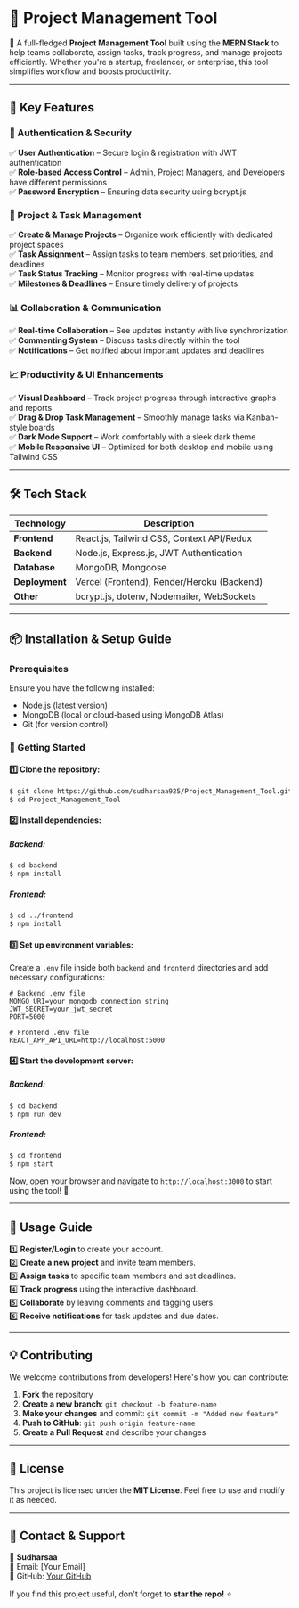 # 📌 Project Management Tool

🚀 A full-fledged **Project Management Tool** built using the **MERN Stack** to help teams collaborate, assign tasks, track progress, and manage projects efficiently. Whether you're a startup, freelancer, or enterprise, this tool simplifies workflow and boosts productivity.

---

## 🎯 Key Features

### 🔑 Authentication & Security
✅ **User Authentication** – Secure login & registration with JWT authentication  
✅ **Role-based Access Control** – Admin, Project Managers, and Developers have different permissions  
✅ **Password Encryption** – Ensuring data security using bcrypt.js  

### 📂 Project & Task Management
✅ **Create & Manage Projects** – Organize work efficiently with dedicated project spaces  
✅ **Task Assignment** – Assign tasks to team members, set priorities, and deadlines  
✅ **Task Status Tracking** – Monitor progress with real-time updates  
✅ **Milestones & Deadlines** – Ensure timely delivery of projects  

### 📊 Collaboration & Communication
✅ **Real-time Collaboration** – See updates instantly with live synchronization  
✅ **Commenting System** – Discuss tasks directly within the tool  
✅ **Notifications** – Get notified about important updates and deadlines  

### 📈 Productivity & UI Enhancements
✅ **Visual Dashboard** – Track project progress through interactive graphs and reports  
✅ **Drag & Drop Task Management** – Smoothly manage tasks via Kanban-style boards  
✅ **Dark Mode Support** – Work comfortably with a sleek dark theme  
✅ **Mobile Responsive UI** – Optimized for both desktop and mobile using Tailwind CSS  

---

## 🛠️ Tech Stack

| **Technology**  | **Description** |
|----------------|----------------|
| **Frontend**  | React.js, Tailwind CSS, Context API/Redux |
| **Backend**  | Node.js, Express.js, JWT Authentication |
| **Database**  | MongoDB, Mongoose |
| **Deployment**  | Vercel (Frontend), Render/Heroku (Backend) |
| **Other**  | bcrypt.js, dotenv, Nodemailer, WebSockets |

---

## 📦 Installation & Setup Guide

### Prerequisites
Ensure you have the following installed:
- Node.js (latest version)
- MongoDB (local or cloud-based using MongoDB Atlas)
- Git (for version control)

### 🚀 Getting Started

#### 1️⃣ Clone the repository:
```bash
$ git clone https://github.com/sudharsaa925/Project_Management_Tool.git
$ cd Project_Management_Tool
```

#### 2️⃣ Install dependencies:
##### Backend:
```bash
$ cd backend
$ npm install
```
##### Frontend:
```bash
$ cd ../frontend
$ npm install
```

#### 3️⃣ Set up environment variables:
Create a `.env` file inside both `backend` and `frontend` directories and add necessary configurations:

```env
# Backend .env file
MONGO_URI=your_mongodb_connection_string
JWT_SECRET=your_jwt_secret
PORT=5000

# Frontend .env file
REACT_APP_API_URL=http://localhost:5000
```

#### 4️⃣ Start the development server:
##### Backend:
```bash
$ cd backend
$ npm run dev
```
##### Frontend:
```bash
$ cd frontend
$ npm start
```

Now, open your browser and navigate to `http://localhost:3000` to start using the tool! 🎉

---

## 🚀 Usage Guide

1️⃣ **Register/Login** to create your account.  
2️⃣ **Create a new project** and invite team members.  
3️⃣ **Assign tasks** to specific team members and set deadlines.  
4️⃣ **Track progress** using the interactive dashboard.  
5️⃣ **Collaborate** by leaving comments and tagging users.  
6️⃣ **Receive notifications** for task updates and due dates.  

---

## 💡 Contributing

We welcome contributions from developers! Here's how you can contribute:

1. **Fork** the repository
2. **Create a new branch**: `git checkout -b feature-name`
3. **Make your changes** and commit: `git commit -m "Added new feature"`
4. **Push to GitHub**: `git push origin feature-name`
5. **Create a Pull Request** and describe your changes

---

## 📜 License

This project is licensed under the **MIT License**. Feel free to use and modify it as needed.

---

## 📩 Contact & Support

👤 **Sudharsaa**  
📧 Email: [Your Email]  
🔗 GitHub: [Your GitHub](https://github.com/sudharsaa925)  

If you find this project useful, don't forget to **star the repo!** ⭐
